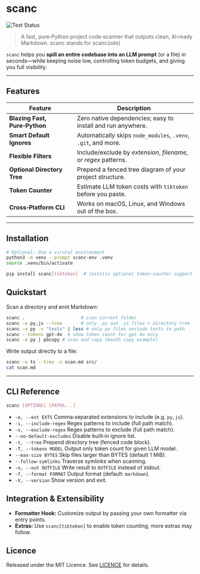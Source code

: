 # scanc
![Test Status](https://github.com/mqxym/scanc/actions/workflows/python-publish.yml/badge.svg)

> A fast, pure‑Python project code‑scanner that outputs clean, AI‑ready Markdown.
> scanc stands for scanc(ode)

`scanc` helps you **spill an entire codebase into an LLM prompt** (or a file) in seconds—while keeping noise low, controlling token budgets, and giving you full visibility.

---

## Features

| Feature                         | Description                                                      |
| ------------------------------- | ---------------------------------------------------------------- |
|  **Blazing Fast, Pure‑Python** | Zero native dependencies; easy to install and run anywhere.      |
|  **Smart Default Ignores**    | Automatically skips `node_modules`, `.venv`, `.git`, and more.   |
|  **Flexible Filters**         | Include/exclude by *extension*, *filename*, or *regex* patterns. |
|  **Optional Directory Tree**  | Prepend a fenced tree diagram of your project structure.         |
|  **Token Counter**            | Estimate LLM token costs with `tiktoken` before you paste.       |
|  **Cross‑Platform CLI**       | Works on macOS, Linux, and Windows out of the box.               |

---

## Installation

```bash
# Optional: Use a virutal environment
python3 -m venv --prompt scanc-env .venv
source .venv/bin/activate

pip install scanc[tiktoken]  # installs optional token‑counter support
```

## Quickstart

Scan a directory and emit Markdown:

```bash
scanc .                     # scan current folder
scanc -e py,js --tree       # only .py and .js files + directory tree
scanc -e py -x "tests" | less # only py files exclude tests in path
scanc --tokens gpt-4o  # show token count for gpt 4o only
scanc -e py | pbcopy # scan and copy (macOS copy example)
```

Write output directly to a file:

```bash
scanc -e ts --tree -o scan.md src/
cat scan.md
```

---

## CLI Reference

```bash
scanc [OPTIONS] [PATHS...]
```

* `-e, --ext EXTS`          Comma‑separated extensions to include (e.g. `py,js`).
* `-i, --include-regex`     Regex patterns to include (full path match).
* `-x, --exclude-regex`     Regex patterns to exclude (full path match).
* `--no-default-excludes`   Disable built‑in ignore list.
* `-t, --tree`              Prepend directory tree (fenced code block).
* `-T, --tokens MODEL`      Output only token count for given LLM model.
* `--max-size BYTES`        Skip files larger than BYTES (default 1 MiB).
* `--follow-symlinks`       Traverse symlinks when scanning.
* `-o, --out OUTFILE`       Write result to `OUTFILE` instead of stdout.
* `-f, --format FORMAT`     Output format (default: `markdown`).
* `-V, --version`           Show version and exit.

## Integration & Extensibility

- **Formatter Hook:** Customize output by passing your own formatter via entry points.
- **Extras:** Use `scanc[tiktoken]` to enable token counting; more extras may follow.

## Licence

Released under the MIT Licence. See [LICENCE](LICENCE) for details.

